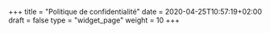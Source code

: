 +++
title = "Politique de confidentialité"
date = 2020-04-25T10:57:19+02:00
draft = false
type = "widget_page"
weight = 10
+++
